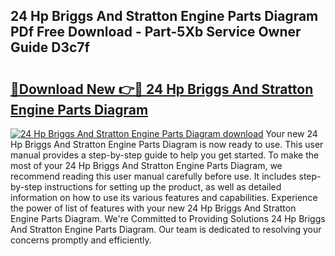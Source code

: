 ## 24 Hp Briggs And Stratton Engine Parts Diagram PDf Free Download - Part-5Xb Service Owner Guide D3c7f

# <h2><a href="http://dflevk.blite.top/?on=24+Hp+Briggs+And+Stratton+Engine+Parts+Diagram">🔗Download New 👉🔴 24 Hp Briggs And Stratton Engine Parts Diagram</a></h2>

[![24 Hp Briggs And Stratton Engine Parts Diagram download](https://i.imgur.com/lujVjoI.png)](http://dflevk.blite.top/?on=24+Hp+Briggs+And+Stratton+Engine+Parts+Diagram)
Your new 24 Hp Briggs And Stratton Engine Parts Diagram is now ready to use. This user manual provides a step-by-step guide to help you get started. To make the most of your 24 Hp Briggs And Stratton Engine Parts Diagram, we recommend reading this user manual carefully before use. It includes step-by-step instructions for setting up the product, as well as detailed information on how to use its various features and capabilities. Experience the power of list of features with your new 24 Hp Briggs And Stratton Engine Parts Diagram. We're Committed to Providing Solutions 24 Hp Briggs And Stratton Engine Parts Diagram. Our team is dedicated to resolving your concerns promptly and efficiently.
